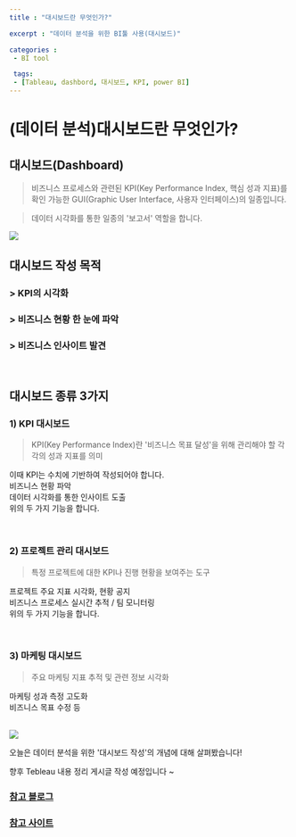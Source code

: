 ```yaml
---
title : "대시보드란 무엇인가?"

excerpt : "데이터 분석을 위한 BI툴 사용(대시보드)"

categories :
 - BI tool

 tags:
 - [Tableau, dashbord, 대시보드, KPI, power BI]
---
```


(데이터 분석)대시보드란 무엇인가? 
===========================

## 대시보드(Dashboard)
> 비즈니스 프로세스와 관련된 KPI(Key Performance Index, 핵심 성과 지표)를 확인 가능한 GUI(Graphic User Interface, 사용자 인터페이스)의 일종입니다.   

> 데이터 시각화를 통한 일종의 '보고서' 역할을 합니다.

<img src="https://img1.daumcdn.net/thumb/R1280x0/?fname=http://t1.daumcdn.net/brunch/service/user/e0Ty/image/VKlKDg-XIeJRCgQZxnIYHSq9NMQ.png">

<br/>

## 대시보드 작성 목적
### > KPI의 시각화   
### > 비즈니스 현황 한 눈에 파악  
### > 비즈니스 인사이트 발견  

<br/>

## 대시보드 종류 3가지  
### 1) KPI 대시보드  
> KPI(Key Performance Index)란 '비즈니스 목표 달성'을 위해 관리해야 할 각각의 성과 지표를 의미  

이때 KPI는 수치에 기반하여 작성되어야 합니다.   
비즈니스 현황 파악   
데이터 시각화를 통한 인사이트 도출  
위의 두 가지 기능을 합니다.

<br/>

### 2) 프로젝트 관리 대시보드  
> 특정 프로젝트에 대한 KPI나 진행 현황을 보여주는 도구  

프로젝트 주요 지표 시각화, 현황 공지    
비즈니스 프로세스 실시간 추적 / 팀 모니터링    
위의 두 가지 기능을 합니다.  

<br/>

### 3) 마케팅 대시보드  
> 주요 마케팅 지표 추적 및 관련 정보 시각화  

마케팅 성과 측정 고도화  
비즈니스 목표 수정 등  

<br/>

<img src="https://img1.daumcdn.net/thumb/R1280x0/?fname=http://t1.daumcdn.net/brunch/service/user/e0Ty/image/DnjzQbUil2IBZXPGE7iPV5Snf5o.jpg">

<br/>

오늘은 데이터 분석을 위한 '대시보드 작성'의 개념에 대해 살펴봤습니다!  

향후 Tebleau 내용 정리 게시글 작성 예정입니다 ~ 



### [참고 블로그](https://brunch.co.kr/@1015059620/60)

### [참고 사이트](https://www.finereport.com/kr/%EB%A6%AC%ED%8F%AC%ED%8C%85-%ED%88%B4%EB%A1%9C-%EC%84%B8%EB%A0%A8%ED%95%9C-%EB%8C%80%EC%8B%9C%EB%B3%B4%EB%93%9Cdashboard%EB%A5%BC-%EB%A7%8C%EB%93%A4%EA%B8%B0-feat-%ED%8C%8C%EC%9D%B8%EB%A6%AC/)